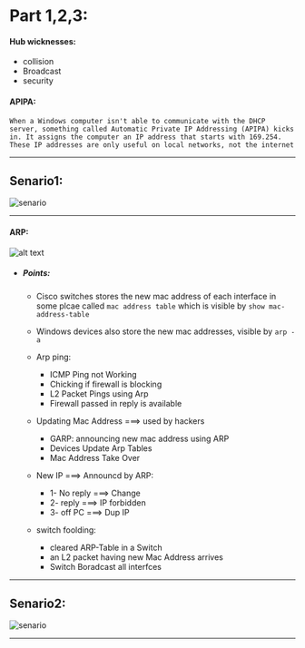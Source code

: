 # Part 1,2,3:

#### Hub wicknesses:
- collision
- Broadcast
- security

#### APIPA:
```When a Windows computer isn't able to communicate with the DHCP server, something called Automatic Private IP Addressing (APIPA) kicks in. It assigns the computer an IP address that starts with 169.254. These IP addresses are only useful on local networks, not the internet```

-----------------------------------------------------------------
## Senario1:
![senario](./pic/s0.png)


------------------------------------------------------------
#### ARP:
![alt text](https://yurmagccie.files.wordpress.com/2018/04/arp-draw_io.jpg)

- ##### Points:
    - Cisco switches stores the new mac address of each interface in some plcae called ``` mac address table ``` which is visible by ```show mac-address-table```
    - Windows devices also store the new mac addresses, visible by ``` arp -a ```
    - Arp ping:
       - ICMP Ping not Working
       - Chicking if firewall is blocking
       - L2 Packet Pings using Arp
       - Firewall passed in reply is available
         
    - Updating Mac Address ===> used by hackers
       - GARP: announcing new mac address using ARP
       - Devices Update Arp Tables
       - Mac Address Take Over
         
    - New IP ===> Announcd by ARP:
       - 1- No reply ===> Change
       - 2- reply ===> IP forbidden
       -  3- off PC ===> Dup IP
         
    - switch foolding: 
       - cleared ARP-Table in a Switch
       - an L2 packet having new Mac Address arrives
       - Switch Boradcast all interfces 
-----------------------------------------------------------------
## Senario2:
![senario](./pic/s1.png)


------------------------------------------------------------

